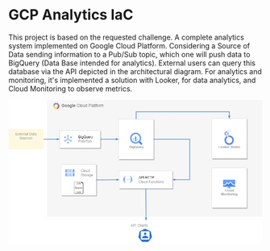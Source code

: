 # GCP Analytics IaC

This project is based on the requested challenge. A complete analytics system implemented on Google Cloud Platform. Considering a Source of Data sending information to a Pub/Sub topic, which one will push data to BigQuery (Data Base intended for analytics). External users can query this database via the API depicted in the architectural diagram. For analytics and monitoring, it's implemented a solution with Looker, for data analytics, and Cloud Monitoring to observe metrics.


![Architectural Diagram](/images/architecture.jpg)

